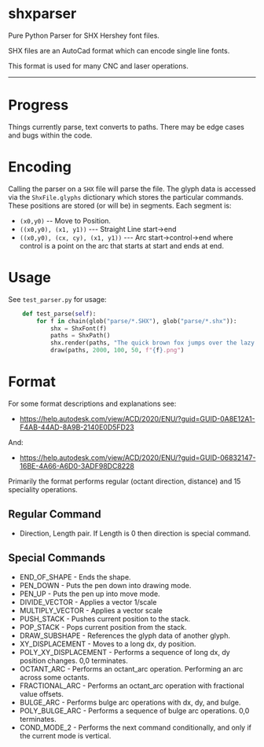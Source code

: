 # shxparser

Pure Python Parser for SHX Hershey font files.

SHX files are an AutoCad format which can encode single line fonts.

This format is used for many CNC and laser operations.

---

# Progress

Things currently parse, text converts to paths. There may be edge cases and bugs within the code.

# Encoding
Calling the parser on a `SHX` file will parse the file. The glyph data is accessed via the `ShxFile.glyphs` dictionary which stores the particular commands.
These positions are stored (or will be) in segments. Each segment is:
* `(x0,y0)` -- Move to Position.
* `((x0,y0), (x1, y1))` --- Straight Line start->end
* `((x0,y0), (cx, cy), (x1, y1))` --- Arc start->control->end where control is a point on the arc that starts at start and ends at end.

# Usage

See `test_parser.py` for usage:
```python
    def test_parse(self):
        for f in chain(glob("parse/*.SHX"), glob("parse/*.shx")):
            shx = ShxFont(f)
            paths = ShxPath()
            shx.render(paths, "The quick brown fox jumps over the lazy dog", font_size=50)
            draw(paths, 2000, 100, 50, f"{f}.png")
```

# Format

For some format descriptions and explanations see:

* https://help.autodesk.com/view/ACD/2020/ENU/?guid=GUID-0A8E12A1-F4AB-44AD-8A9B-2140E0D5FD23

And:

* https://help.autodesk.com/view/ACD/2020/ENU/?guid=GUID-06832147-16BE-4A66-A6D0-3ADF98DC8228


Primarily the format performs regular (octant direction, distance) and 15 speciality operations.

## Regular Command
* Direction, Length pair. If Length is 0 then direction is special command.

## Special Commands
* END_OF_SHAPE - Ends the shape.
* PEN_DOWN - Puts the pen down into drawing mode.
* PEN_UP - Puts the pen up into move mode.
* DIVIDE_VECTOR - Applies a vector 1/scale
* MULTIPLY_VECTOR - Applies a vector scale
* PUSH_STACK - Pushes current position to the stack.
* POP_STACK - Pops current position from the stack.
* DRAW_SUBSHAPE - References the glyph data of another glyph.
* XY_DISPLACEMENT - Moves to a long dx, dy position.
* POLY_XY_DISPLACEMENT - Performs a sequence of long dx, dy position changes. 0,0 terminates.
* OCTANT_ARC - Performs an octant_arc operation. Performing an arc across some octants.
* FRACTIONAL_ARC - Performs an octant_arc operation with fractional value offsets.
* BULGE_ARC - Performs bulge arc operations with dx, dy, and bulge.
* POLY_BULGE_ARC - Performs a sequence of bulge arc operations. 0,0 terminates.
* COND_MODE_2 - Performs the next command conditionally, and only if the current mode is vertical.
